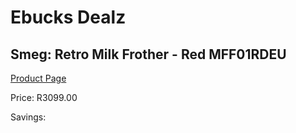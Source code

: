 
# Ebucks Dealz
## Smeg: Retro Milk Frother - Red MFF01RDEU
[Product Page](https://www.ebucks.com/web/shop/productSelected.do?prodId=1169582706&catId=1196428103)

Price: R3099.00

Savings: 


	
